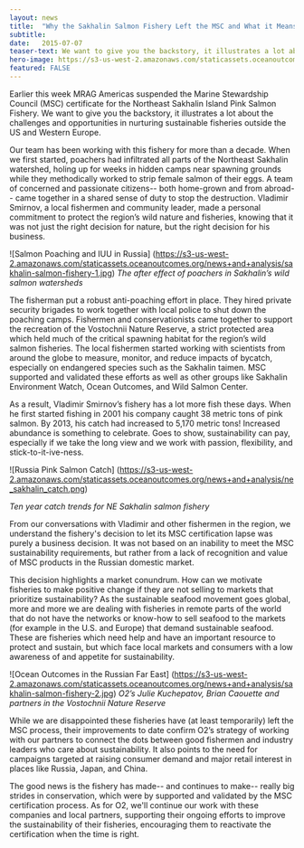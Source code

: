 ```yaml
---
layout: news
title:  "Why the Sakhalin Salmon Fishery Left the MSC and What it Means for Sustainable Fisheries"
subtitle: 
date:   2015-07-07
teaser-text: We want to give you the backstory, it illustrates a lot about the challenges and opportunities in nurturing sustainable fisheries outside the US and Western Europe.
hero-image: https://s3-us-west-2.amazonaws.com/staticassets.oceanoutcomes.org/news+and+analysis/hero+images/sakhalin-salmon-fishery-hero.jpg
featured: FALSE
---
```


Earlier this week MRAG Americas suspended the Marine Stewardship Council (MSC) certificate for the Northeast Sakhalin Island Pink Salmon Fishery. We want to give you the backstory, it illustrates a lot about the challenges and opportunities in nurturing sustainable fisheries outside the US and Western Europe.

Our team has been working with this fishery for more than a decade. When we first started, poachers had infiltrated all parts of the Northeast Sakhalin watershed, holing up for weeks in hidden camps near spawning grounds while they methodically worked to strip female salmon of their eggs. A team of concerned and passionate citizens-- both home-grown and from abroad-- came together in a shared sense of duty to stop the destruction. Vladimir Smirnov, a local fishermen and community leader, made a personal commitment to protect the region’s wild nature and fisheries, knowing that it was not just the right decision for nature, but the right decision for his business.

![Salmon Poaching and IUU in Russia]
(https://s3-us-west-2.amazonaws.com/staticassets.oceanoutcomes.org/news+and+analysis/sakhalin-salmon-fishery-1.jpg)
*The after effect of poachers in Sakhalin’s wild salmon watersheds*

The fisherman put a robust anti-poaching effort in place. They hired private security brigades to work together with local police to shut down the poaching camps. Fishermen and conservationists came together to support the recreation of the Vostochnii Nature Reserve, a strict protected area which held much of the critical spawning habitat for the region’s wild salmon fisheries. The local fishermen started working with scientists from around the globe to measure, monitor, and reduce impacts of bycatch, especially on endangered species such as the Sakhalin taimen. MSC supported and validated these efforts as well as other groups like Sakhalin Environment Watch, Ocean Outcomes, and Wild Salmon Center.

As a result, Vladimir Smirnov’s fishery has a lot more fish these days. When he first started fishing in 2001 his company caught 38 metric tons of pink salmon. By 2013, his catch had increased to 5,170 metric tons!  Increased abundance is something to celebrate. Goes to show, sustainability can pay, especially if we take the long view and we work with passion, flexibility, and stick-to-it-ive-ness.

![Russia Pink Salmon Catch]
(https://s3-us-west-2.amazonaws.com/staticassets.oceanoutcomes.org/news+and+analysis/ne_sakhalin_catch.png)

*Ten year catch trends for NE Sakhalin salmon fishery*

From our conversations with Vladimir and other fishermen in the region, we understand the fishery's decision to let its MSC certification lapse was purely a business decision. It was not based on an inability to meet the MSC sustainability requirements, but rather from a lack of recognition and value of MSC products in the Russian domestic market.

This decision highlights a market conundrum. How can we motivate fisheries to make positive change if they are not selling to markets that prioritize sustainability?  As the sustainable seafood movement goes global, more and more we are dealing with fisheries in remote parts of the world that do not have the networks or know-how to sell seafood to the markets (for example in the U.S. and Europe) that demand sustainable seafood. These are fisheries which need help and have an important resource to protect and sustain, but which face local markets and consumers with a low awareness of and appetite for sustainability.

![Ocean Outcomes in the Russian Far East]
(https://s3-us-west-2.amazonaws.com/staticassets.oceanoutcomes.org/news+and+analysis/sakhalin-salmon-fishery-2.jpg)
*O2’s Julie Kuchepatov, Brian Caouette and partners in the Vostochnii Nature Reserve*

While we are disappointed these fisheries have (at least temporarily) left the MSC process, their improvements to date confirm O2’s strategy of working with our partners to connect the dots between good fishermen and industry leaders who care about sustainability. It also points to the need for campaigns targeted at raising consumer demand and major retail interest in places like Russia, Japan, and China.

The good news is the fishery has made-- and continues to make-- really big strides in conservation, which were by supported and validated by the MSC certification process. As for O2, we'll continue our work with these companies and local partners, supporting their ongoing efforts to improve the sustainability of their fisheries, encouraging them to reactivate the certification when the time is right.

